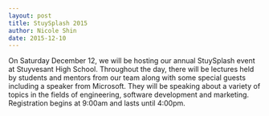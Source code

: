 ```yaml
---
layout: post
title: StuySplash 2015
author: Nicole Shin
date: 2015-12-10
---
```

On Saturday December 12, we will be hosting our annual StuySplash event at Stuyvesant High School. Throughout the day, there will be lectures held by students and mentors from our team along with some special guests including a speaker from Microsoft. They will be speaking about a variety of topics in the fields of engineering, software development and marketing. Registration begins at 9:00am and lasts until 4:00pm.